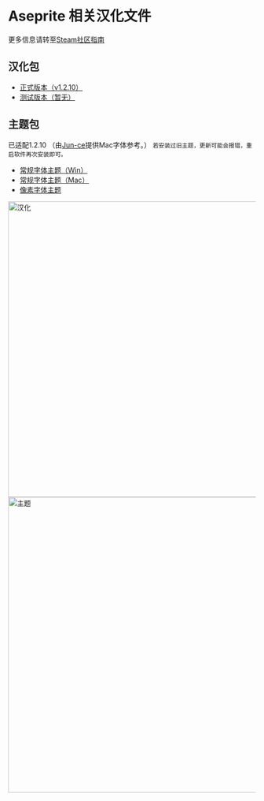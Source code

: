 # Aseprite 相关汉化文件

更多信息请转至[Steam社区指南](https://steamcommunity.com/sharedfiles/filedetails/?id=1333477949 "详细教程")

汉化包
---
* [正式版本（v1.2.10）](https://github.com/J-11/Aseprite-Simplified-Chinese/raw/master/Formal/Aseprite%E6%B1%89%E5%8C%96(1.2.10).aseprite-extension "Aseprite汉化(1.2.10)")
* [测试版本（暂无）]()

主题包
---
已适配1.2.10 （由[Jun-ce](https://github.com/Jun-ce)提供Mac字体参考。）
`若安装过旧主题，更新可能会报错，重启软件再次安装即可。`
* [常规字体主题（Win）](https://github.com/J-11/Aseprite-Simplified-Chinese/raw/master/Formal/%E4%B8%BB%E9%A2%98-%E5%B8%B8%E8%A7%84%E5%AD%97%E4%BD%93-Win.aseprite-extension "aseprite-theme-nomal-win")
* [常规字体主题（Mac）](https://github.com/J-11/Aseprite-Simplified-Chinese/raw/master/Formal/%E4%B8%BB%E9%A2%98-%E5%B8%B8%E8%A7%84%E5%AD%97%E4%BD%93-Mac.aseprite-extension "aseprite-theme-nomal-mac")
* [像素字体主题](https://github.com/J-11/Aseprite-Simplified-Chinese/raw/master/Formal/%E4%B8%BB%E9%A2%98-%E5%83%8F%E7%B4%A0%E5%AD%97%E4%BD%93.aseprite-extension "aseprite-theme-pixel")


<img src="https://raw.githubusercontent.com/J-11/Aseprite-Simplified-Chinese/master/pic/GIFhh.gif" width="600" alt="汉化" />
<img src="https://raw.githubusercontent.com/J-11/Aseprite-Simplified-Chinese/master/pic/GIFzt.gif" width="600" alt="主题" />
